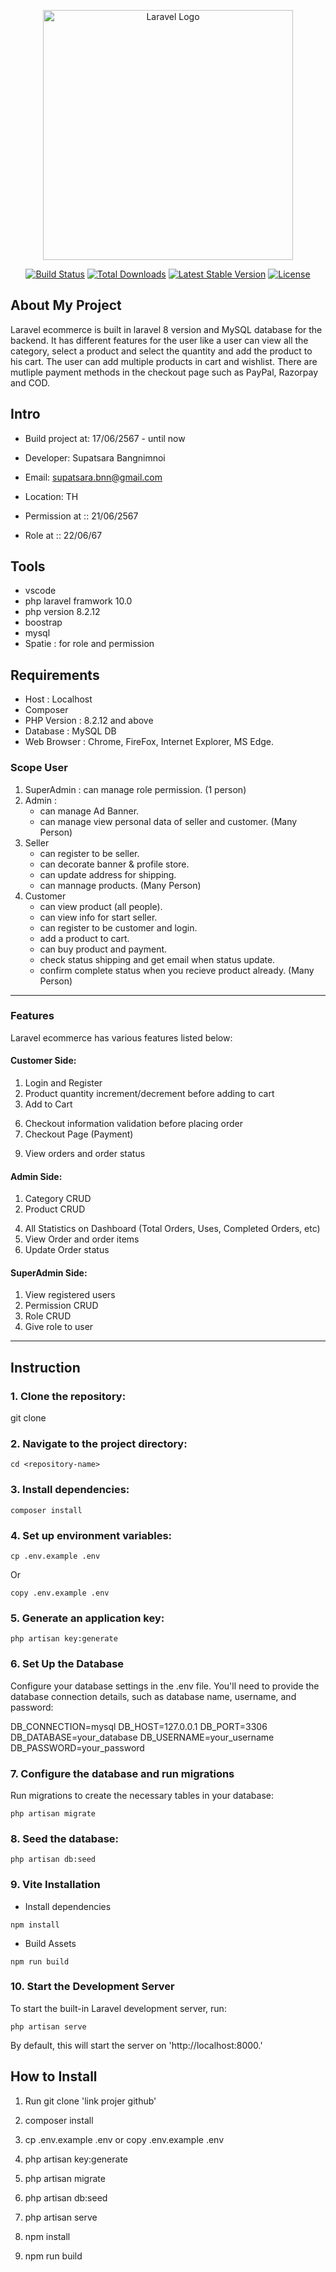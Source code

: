 <p align="center"><a href="https://laravel.com" target="_blank"><img src="https://raw.githubusercontent.com/laravel/art/master/logo-lockup/5%20SVG/2%20CMYK/1%20Full%20Color/laravel-logolockup-cmyk-red.svg" width="400" alt="Laravel Logo"></a></p>

<p align="center">
<a href="https://github.com/laravel/framework/actions"><img src="https://github.com/laravel/framework/workflows/tests/badge.svg" alt="Build Status"></a>
<a href="https://packagist.org/packages/laravel/framework"><img src="https://img.shields.io/packagist/dt/laravel/framework" alt="Total Downloads"></a>
<a href="https://packagist.org/packages/laravel/framework"><img src="https://img.shields.io/packagist/v/laravel/framework" alt="Latest Stable Version"></a>
<a href="https://packagist.org/packages/laravel/framework"><img src="https://img.shields.io/packagist/l/laravel/framework" alt="License"></a>
</p>

## About My Project
Laravel ecommerce is built in laravel 8 version and MySQL database for the backend. It has different features for the user like a user can view all the category, select a product and select the quantity and add the product to his cart. The user can add multiple products in cart and wishlist. There are mutliple payment methods in the checkout page such as PayPal, Razorpay and COD.


## Intro
- Build project at: 17/06/2567 - until now
- Developer: Supatsara Bangnimnoi
- Email: supatsara.bnn@gmail.com
- Location: TH

- Permission at :: 21/06/2567
- Role at :: 22/06/67

## Tools
- vscode
- php laravel framwork 10.0
- php version 8.2.12
- boostrap
- mysql
- Spatie : for role and permission

## Requirements
- Host : Localhost
- Composer
- PHP Version : 8.2.12 and above
- Database : MySQL DB
- Web Browser : Chrome, FireFox, Internet Explorer, MS Edge.

### Scope User
1. SuperAdmin : can manage role permission. (1 person)
2. Admin : 
    - can manage Ad Banner.
    - can manage view personal data of seller and customer.
    (Many Person)
3. Seller
    - can register to be seller.
    - can decorate banner & profile store.
    - can update address for shipping.
    - can mannage products.
    (Many Person)
4. Customer
    - can view product (all people).
    - can view info for start seller.
    - can register to be customer and login.
    - add a product to cart.
    - can buy product and payment.
    - check status shipping and get email when status update.
    - confirm complete status when you recieve product already.
    (Many Person)


-----------------------------

### Features
Laravel ecommerce has various features listed below:

#### Customer Side:

1. Login and Register
2. Product quantity increment/decrement before adding to cart
3. Add to Cart
<!-- 4. Add to Wishlist -->
<!-- 5. Add to cart with product quantity increment/decrement from the Cart and Wishlist page. -->
6. Checkout information validation before placing order
7. Checkout Page (Payment)
<!-- 8. Multiple payment option during checkout - PayPal , Razorpay and Cash on Delivery -->
9. View orders and order status
<!-- 10. User can rate a product, out of 5 stars, only after purchasing the product -->
<!-- 11. User can review a product only after purchasing the product -->
<!-- 13. User can edit and update his ratings and reviews -->


#### Admin Side:

1. Category CRUD
2. Product CRUD
<!-- 3. Control the visibility of product and category (Hide/Show) -->
4. All Statistics on Dashboard (Total Orders, Uses, Completed Orders, etc)
5. View Order and order items
6. Update Order status

#### SuperAdmin Side:
1. View registered users
2. Permission CRUD
2. Role CRUD
3. Give role to user


-------------------
## Instruction

### 1. Clone the repository: 
git clone <repository-url>

### 2. Navigate to the project directory: 

```shell
cd <repository-name>
```

### 3. Install dependencies: 

```shell
composer install
```

### 4. Set up environment variables:
```shell
cp .env.example .env
```
Or

```shell
copy .env.example .env
```

### 5. Generate an application key:

```shell
php artisan key:generate
```

### 6. Set Up the Database

Configure your database settings in the .env file. You'll need to provide the database connection details, such as database name, username, and password:

DB_CONNECTION=mysql
DB_HOST=127.0.0.1
DB_PORT=3306
DB_DATABASE=your_database
DB_USERNAME=your_username
DB_PASSWORD=your_password

### 7. Configure the database and run migrations

Run migrations to create the necessary tables in your database:

```shell
php artisan migrate
```

### 8. Seed the database: 
```shell
php artisan db:seed
```


### 9. Vite Installation

- Install dependencies

```shell
npm install
```

- Build Assets

```shell
npm run build
```

### 10. Start the Development Server

To start the built-in Laravel development server, run:

```shell
php artisan serve
```

By default, this will start the server on 'http://localhost:8000.'


## How to Install

1. Run git clone 'link projer github'
2. composer install
3. cp .env.example .env or copy .env.example .env
4. php artisan key:generate
5. php artisan migrate
6. php artisan db:seed
7. php artisan serve

8. npm install
9. npm run build
